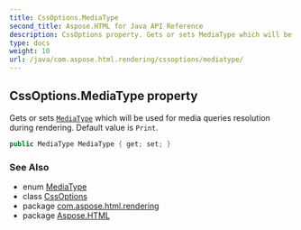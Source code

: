 ```yaml
---
title: CssOptions.MediaType
second_title: Aspose.HTML for Java API Reference
description: CssOptions property. Gets or sets MediaType which will be used for media queries resolution during rendering. Default value is Print
type: docs
weight: 10
url: /java/com.aspose.html.rendering/cssoptions/mediatype/
---
```

## CssOptions.MediaType property

Gets or sets [`MediaType`](../../mediatype/) which will be used for media queries resolution during rendering. Default value is `Print`.

```java
public MediaType MediaType { get; set; }
```

### See Also

* enum [MediaType](../../mediatype/)
* class [CssOptions](../)
* package [com.aspose.html.rendering](../../../com.aspose.html.rendering/)
* package [Aspose.HTML](../../../)
